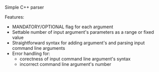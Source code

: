 Simple C++ parser

Features:
- MANDATORY/OPTIONAL flag for each argument
- Settable number of input argument's parameters as a range or fixed value
- Straightforward syntax for adding argument's and parsing input command line arguments
- Error handling for:
  * corectness of input command line argument's syntax
  * incorrect command line argument's number
